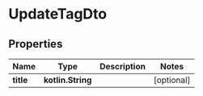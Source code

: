 
# UpdateTagDto

## Properties
| Name | Type | Description | Notes |
| ------------ | ------------- | ------------- | ------------- |
| **title** | **kotlin.String** |  |  [optional] |



